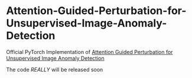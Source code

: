 # Attention-Guided-Perturbation-for-Unsupervised-Image-Anomaly-Detection
Official PyTorch Implementation of [Attention Guided Perturbation for Unsupervised Image Anomaly Detection](https://arxiv.org/abs/2408.07490)


The code *REALLY* will be released soon
